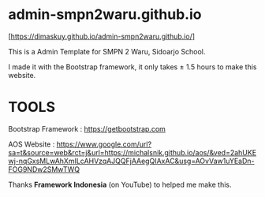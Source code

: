 # admin-smpn2waru.github.io

[https://dimaskuy.github.io/admin-smpn2waru.github.io/]

This is a Admin Template for SMPN 2 Waru, Sidoarjo School.
 </br>

I made it with the Bootstrap framework, it only takes ± 1.5 hours to make this website.

# TOOLS
Bootstrap Framework : https://getbootstrap.com

AOS Website : https://www.google.com/url?sa=t&source=web&rct=j&url=https://michalsnik.github.io/aos/&ved=2ahUKEwj-nqGxsMLwAhXmILcAHVzqAJQQFjAAegQIAxAC&usg=AOvVaw1uYEaDn-FOG9NDw2SMwTWQ

Thanks <b>Framework Indonesia</b> (on YouTube) to helped me make this.


